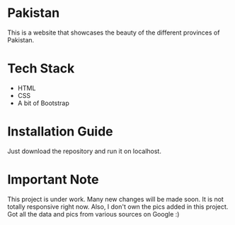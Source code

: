 # Pakistan

This is a website that showcases the beauty of the different provinces of Pakistan.

# Tech Stack

- HTML
- CSS
- A bit of Bootstrap

# Installation Guide

Just download the repository and run it on localhost.

# Important Note

This project is under work. Many new changes will be made soon. It is not totally responsive right now. Also, I don't own the pics added in this project. Got all the data and pics from various sources on Google :)
